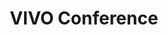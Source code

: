 ---
dateStart: 2014-08-06
dateEnd: 2014-08-08
title: "VIVO Conference"
venue: "VIVO Conference"
organizer:
credit:
city: Austin
state: TX
country: USA
pdfLink:
venueImages:
---